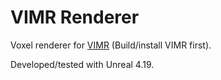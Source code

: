 # VIMR Renderer

Voxel renderer for [VIMR](https://github.com/sjmduncan/vimr) (Build/install VIMR first).

Developed/tested with Unreal 4.19.